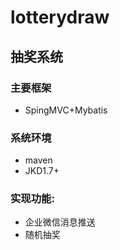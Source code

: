 # lotterydraw
## 抽奖系统

### 主要框架
 + SpingMVC+Mybatis
 
### 系统环境
 + maven
 + JKD1.7+
 
### 实现功能:
  + 企业微信消息推送
  + 随机抽奖
